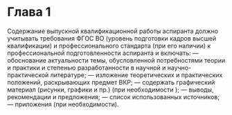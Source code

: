 # Глава 1

Содержание выпускной квалификационной работы аспиранта должно учитывать требования ФГОС ВО (уровень подготовки кадров высшей квалификации) и профессионального стандарта (при его наличии) к профессиональной подготовленности аспиранта и включать:
— обоснование актуальности темы, обусловленной потребностями теории и практики и степенью разработанности в научной и научно-практической литературе;
— изложение теоретических и практических положений, раскрывающих предмет ВКР;
— содержать графический материал (рисунки, графики и пр.) (при необходимости );
— выводы, рекомендации и предложения;
— список использованных источников;
— приложения (при необходимости).